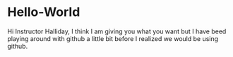 # Hello-World
Hi Instructor Halliday, I think I am giving you what you want but I have beed playing around with github a little bit before I realized we would be using github.
